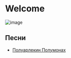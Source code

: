 # Welcome

![image](https://github.com/KKOOXXOOLL/WDSWD/assets/133001225/fee698f4-0bcc-4d90-a06c-4b1a18ebc3f9)

## Песни
- [Полуарлекин Полумонах](songs/poluarlekin)
